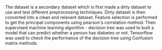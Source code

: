 The dataset is a secondary dataset which is first made a dirty dataset to use and test different preprocessing techniques.
Dirty dataset is then converted into a clean and relavant dataset.
Feature selection is performed to get the principal components using pearson's correlation method.
Then supervised machine learning algorithm - decision tree was used to built a model that can predict whether a person has diabetes or not.
Tensorflow was used to check the performance of the decision tree using Confusion matrix methods.

